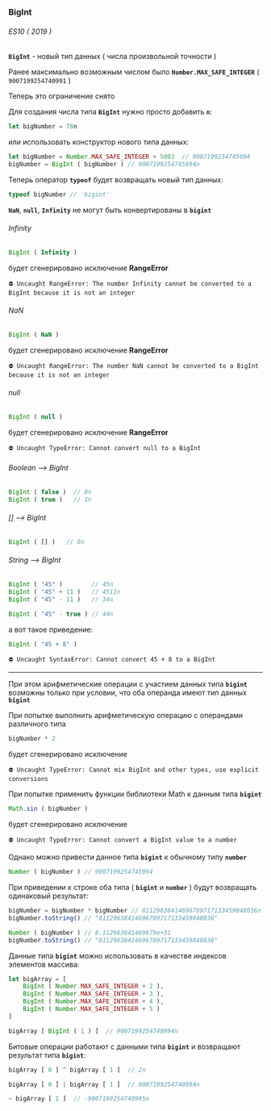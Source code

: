 ### BigInt

###### ES10 ( 2019 )

**`BigInt`** - новый тип данных ( числа произвольной точности )

Ранее максимально возможным числом было **`Number.MAX_SAFE_INTEGER`** ( `9007199254740991` ) 

Теперь это ограничение снято

Для создания числа типа **`BigInt`** нужно просто добавить **`n`**:

```javascript
let bigNumber = 78n
```

или использовать конструктор нового типа данных:

```javascript
let bigNumber = Number.MAX_SAFE_INTEGER + 5003  // 9007199254745994
bigNumber = BigInt ( bigNumber ) // 9007199254745994n
```

Теперь оператор **`typeof`** будет возвращать новый тип данных:

```javascript
typeof bigNumber // 'bigint'
```

**`NaN`**, **`null`**, **`Infinity`** не могут быть конвертированы в **`bigint`**

###### Infinity

```javascript
BigInt ( Infinity )
```

будет сгенерировано исключение **RangeError**

```
⛔️ Uncaught RangeError: The number Infinity cannot be converted to a BigInt because it is not an integer
```

###### NaN

```javascript
BigInt ( NaN )
```

будет сгенерировано исключение **RangeError**

```
⛔️ Uncaught RangeError: The number NaN cannot be converted to a BigInt because it is not an integer
```

###### null

```javascript
BigInt ( null )
```

будет сгенерировано исключение **RangeError**

```
⛔️ Uncaught TypeError: Cannot convert null to a BigInt
```

###### Boolean --> BigInt

```javascript
BigInt ( false )  // 0n
BigInt ( true )   // 1n
```

###### [] --> BigInt

```javascript
BigInt ( [] )   // 0n
```

###### String --> BigInt

```javascript
BigInt ( "45" )        // 45n
BigInt ( "45" + 11 )   // 4511n
BigInt ( "45" - 11 )   // 34n

BigInt ( "45" - true ) // 44n
```

а вот такое приведение:

```javascript
BigInt ( "45 + 8" )
```

```
⛔️ Uncaught SyntaxError: Cannot convert 45 + 8 to a BigInt
```

***

При этом арифметические операции с участием данных типа **`bigint`** возможны только при условии, что оба операнда имеют тип данных **`bigint`**

При попытке выполнить арифметическую операцию с операндами различного типа 

```javascript
bigNumber * 2
```

будет сгенерировано исключение

```
⛔️ Uncaught TypeError: Cannot mix BigInt and other types, use explicit conversions
```

При попытке применить функции библиотеки Math к данным типа **`bigint`**

```javascript
Math.sin ( bigNumber )
```

будет сгенерировано исключение

```
⛔️ Uncaught TypeError: Cannot convert a BigInt value to a number
```

Однако можно привести данное типа **`bigint`** к обычному типу **`number`**

```javascript
Number ( bigNumber ) // 9007199254745994
```

При приведении к строке оба типа ( **`bigint`** и **`number`** ) будут возвращать одинаковый результат:

```javascript
bigNumber = bigNumber * bigNumber // 81129638414696789717133459048036n
bigNumber.toString() // "81129638414696789717133459048036"

Number ( bigNumber ) // 8.112963841469679e+31
bigNumber.toString() // "81129638414696789717133459048036"
```

Данные типа **`bigint`** можно использовать в качестве индексов элементов массива:

```javascript
let bigArray = [
    BigInt ( Number.MAX_SAFE_INTEGER + 2 ),
    BigInt ( Number.MAX_SAFE_INTEGER + 3 ),
    BigInt ( Number.MAX_SAFE_INTEGER + 4 ),
    BigInt ( Number.MAX_SAFE_INTEGER + 5 )
]

bigArray [ BigInt ( 1 ) ]  // 9007199254740994n
```

Битовые операции работают с данными типа **`bigint`** и возвращают результат типа **`bigint`**:

```javascript
bigArray [ 0 ] ^ bigArray [ 1 ]  // 2n

bigArray [ 0 ] | bigArray [ 1 ]  // 9007199254740994n

~ bigArray [ 1 ]  // -9007199254740995n
```